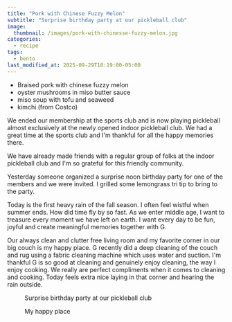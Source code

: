 ```yaml
---
title: "Pork with Chinese Fuzzy Melon"
subtitle: "Surprise birthday party at our pickleball club"
image: 
  thumbnail: /images/pork-with-chinesse-fuzzy-melon.jpg
categories:
  - recipe
tags:
  - bento
last_modified_at: 2025-09-29T10:19:00-05:00
---
```


* Braised pork with chinese fuzzy melon
* oyster mushrooms in miso butter sauce
* miso soup with tofu and seaweed
* kimchi (from Costco)

We ended our membership at the sports club and is now playing pickleball almost exclusively at the newly opened indoor pickleball club. We had a great time at the sports club and I'm thankful for all the happy memories there.

We have already made friends with a regular group of folks at the indoor pickleball club and I'm so grateful for this friendly community.

Yesterday someone organized a surprise noon birthday party for one of the members and we were invited. I grilled some lemongrass tri tip to bring to the party.

Today is the first heavy rain of the fall season. I often feel wistful when summer ends. How did time fly by so fast. As we enter middle age, I want to treasure every moment we have left on earth. I want every day to be fun, joyful and create meaningful memories together with G.

Our always clean and clutter free living room and my favorite corner in our big couch is my happy place. G recently did a deep cleaning of the couch and rug using a fabric cleaning machine which uses water and suction. I'm thankful G is so good at cleaning and genuinely enjoy cleaning, the way I enjoy cooking. We really are perfect compliments when it comes to cleaning and cooking. Today feels extra nice laying in that corner and hearing the rain outside.

<figure>
  <a href="#"><img src="{{ '/images/pickleball-surprise-party.jpg' | absolute_url }}" alt=""></a>
  <figcaption>Surprise birthday party at our pickleball club</figcaption>
</figure> 


<figure>
  <a href="#"><img src="{{ '/images/living-room-rain.jpg' | absolute_url }}" alt=""></a>
  <figcaption>My happy place</figcaption>
</figure> 

